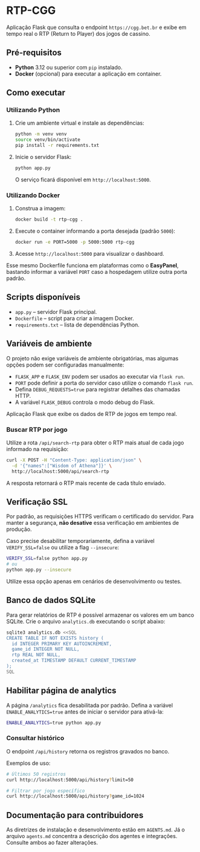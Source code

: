 # RTP-CGG

Aplicação Flask que consulta o endpoint `https://cgg.bet.br` e exibe em tempo real o RTP (Return to Player) dos jogos de cassino.

## Pré-requisitos

- **Python** 3.12 ou superior com `pip` instalado.
- **Docker** (opcional) para executar a aplicação em container.

## Como executar

### Utilizando Python

1. Crie um ambiente virtual e instale as dependências:
   ```bash
   python -m venv venv
   source venv/bin/activate
   pip install -r requirements.txt
   ```
2. Inicie o servidor Flask:
   ```bash
   python app.py
   ```
   O serviço ficará disponível em `http://localhost:5000`.

### Utilizando Docker

1. Construa a imagem:
   ```bash
   docker build -t rtp-cgg .
   ```
2. Execute o container informando a porta desejada (padrão `5000`):
   ```bash
   docker run -e PORT=5000 -p 5000:5000 rtp-cgg
   ```
3. Acesse `http://localhost:5000` para visualizar o dashboard.

Esse mesmo Dockerfile funciona em plataformas como o **EasyPanel**, bastando informar a variável `PORT` caso a hospedagem utilize outra porta padrão.

## Scripts disponíveis

- `app.py` – servidor Flask principal.
- `Dockerfile` – script para criar a imagem Docker.
- `requirements.txt` – lista de dependências Python.

## Variáveis de ambiente

O projeto não exige variáveis de ambiente obrigatórias, mas algumas opções podem ser configuradas manualmente:

- `FLASK_APP` e `FLASK_ENV` podem ser usados ao executar via `flask run`.
- `PORT` pode definir a porta do servidor caso utilize o comando `flask run`.
- Defina `DEBUG_REQUESTS=true` para registrar detalhes das chamadas HTTP.
- A variável `FLASK_DEBUG` controla o modo debug do Flask.

Aplicação Flask que exibe os dados de RTP de jogos em tempo real.

### Buscar RTP por jogo

Utilize a rota `/api/search-rtp` para obter o RTP mais atual de cada jogo
informado na requisição:

```bash
curl -X POST -H "Content-Type: application/json" \
  -d '{"names":["Wisdom of Athena"]}' \
  http://localhost:5000/api/search-rtp
```

A resposta retornará o RTP mais recente de cada título enviado.

## Verificação SSL
Por padrão, as requisições HTTPS verificam o certificado do servidor. Para manter a segurança, **não desative** essa verificação em ambientes de produção.

Caso precise desabilitar temporariamente, defina a variável `VERIFY_SSL=false`
ou utilize a flag `--insecure`:

```bash
VERIFY_SSL=false python app.py
# ou
python app.py --insecure
```

Utilize essa opção apenas em cenários de desenvolvimento ou testes.


## Banco de dados SQLite

Para gerar relatórios de RTP é possível armazenar os valores em um banco SQLite.
Crie o arquivo `analytics.db` executando o script abaixo:

```bash
sqlite3 analytics.db <<SQL
CREATE TABLE IF NOT EXISTS history (
  id INTEGER PRIMARY KEY AUTOINCREMENT,
  game_id INTEGER NOT NULL,
  rtp REAL NOT NULL,
  created_at TIMESTAMP DEFAULT CURRENT_TIMESTAMP
);
SQL
```

## Habilitar página de analytics

A página `/analytics` fica desabilitada por padrão. Defina a variável
`ENABLE_ANALYTICS=true` antes de iniciar o servidor para ativá-la:

```bash
ENABLE_ANALYTICS=true python app.py
```

### Consultar histórico

O endpoint `/api/history` retorna os registros gravados no banco.

Exemplos de uso:

```bash
# Últimos 50 registros
curl http://localhost:5000/api/history?limit=50

# Filtrar por jogo específico
curl http://localhost:5000/api/history?game_id=1024
```

## Documentação para contribuidores

As diretrizes de instalação e desenvolvimento estão em `AGENTS.md`. Já o arquivo `agents.md` concentra a descrição dos agentes e integrações. Consulte ambos ao fazer alterações.


